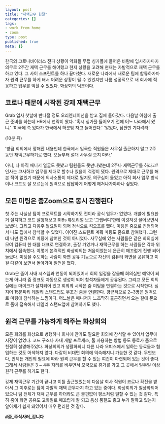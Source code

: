 ```yaml
---
layout: post
title: "재택근무 한달"
categories: []
tags:
- work from home
- zoom
type: post
published: true
meta: {}
---
```


한국의 코로나바이러스 전파 상황이 악화될 무렵 싱가폴에 들어온 바람에 입사하자마자 의무로 2주간 재택 근무를 해야했고 현지 상황을 고려해 현재는 자발적으로 재택 근무를 하고 있다. 그 사이 스프린트를 하나 끝마쳤다. 새로운 나라에서 새로운 팀에 합류하자마자 원격 근무를 하게 돼서 어려운 상황이 될 수 있었지만 나름 성공적으로 새 회사에 적응하고 업무를 익힐 수 있었다. 화상회의 덕분이다.

## 코로나 때문에 시작된 강제 재택근무
Grab 입사 첫날에 반나절 정도 오리엔테이션을 받고 집에 돌아갔다. 다음날 아침에 출근 준비를 하는데 HR에서 연락이 왔다. '혹시 싱가폴 들어오기 전에 어느 나라에서 왔냐.' '미국에 쭉 있다가 한국에서 하룻밤 자고 들어왔다.' '알았다, 잠깐만 기다려라.'

(10분 뒤) 

'방금 회의에서 정해진 내용인데 한국에서 입국한 직원들은 사무실 출근하지 말고 2주 동안 재택근무하기로 했다. 오늘부터 절대 사무실 오지 마라.'

아니, 나 아직 매니저 얼굴도 못봤고 팀원들도 못만나봤는데 2주나 재택근무를 하라고? 인사는 고사하고 업무를 제대로 할수나 있을지 걱정이 됐다. 원격으로 제대로 근무를 해본 적이 없었기 때문에 의사소통이 제대로 될지도 의구심이 들었고 아직 회사 업무 방식이나 코드도 잘 모르는데 원격으로 답답하게 어떻게 헤쳐나가야하나 싶었다.

## 모든 미팅은 줌Zoom으로 동시 진행된다
첫 주는 사실상 팀이 프로젝트를 시작하기도 전이라 공식 업무가 없었다. 개발에 필요한 거 설치하고 코드 실행해보고 RIBs 튜토리얼 보고 ‘그랩버디’한테 이것저것 물어보면서 보냈다. 그리고 다음주 월요일이 되어 정식으로 킥오프를 했다. 미팅은 줌으로 진행되어서 나도 집에서 참석할 수 있었다. 이어진 스프린트 계획 미팅도 줌으로 참여했다. 그런데 나만 원격으로 미팅에 참여한 것이 아니었다. 사무실에 있는 사람들은 같은 회의실에 모여 컴퓨터 한 대를 대표로 연결하고, 출장 가있거나 재택근무를 하는 사람들은 각자 위치에서 접속했다. 이렇게 본격적인 화상회의는 처음이었는데 은근히 매끄럽게 진행 되어 놀랐다. 미팅을 주도하는 사람이 화면 공유 기능으로 자신의 컴퓨터 화면을 공유하고 이걸 다같이 보면서 돌아가며 발언을 했다.

Grab은 줌이 사내 시스템과 연동이 되어있어서 회의 일정을 잡을때 회의실만 예약이 되는게 아니라 줌 링크도 자동으로 생성이 되어 참석자들에게 공유된다. 그리고 모든 회의실에는 마이크가 설치되어 있고 회의의 시작은 줌 미팅을 연결하는 것으로 시작한다. 심지어 15분짜리 데일리 스탠드업도 무조건 줌을 연결한다. 평균적으로 2~3명은 원격으로 미팅에 참석하는 느낌이다. 어느날은 매니저가 느즈막히 출근하면서 오는 길에 폰으로 줌에 접속해서 데일리 스탠드업에 참여하기도 했다.

## 원격 근무를 가능하게 해주는 화상회의
모든 회의를 화상으로 병행하니 회사에 안가도 필요한 회의에 참석할 수 있어서 업무에 지장이 없었다. 코드 구조나 사내 개발 프로세스, 툴 사용하는 방법 등도 동료가 줌으로 친절히 설명해주었다. 화상회의가 생활화되니 다른 나라 오피스에서 일하는 동료들과 협업하는 것도 어색하지 않다. 다같이 비대면 회의에 익숙해지니 가능한 것 같다. 무엇보다, 언제든 개인의 필요에 따라 원격 근무를 할 수 있는 여건이 마련되어 있는 것이 좋다. 그래서 사람들은 3 ~ 4주 자리를 비우면서 모국으로 휴가를 가고 그 곳에서 일주일 이상 원격 근무를 하기도 한다.

강제 재택근무 기간이 끝나고 이틀 출근했었는데 다음날 회사 직원이 코로나 확진을 받아서 그 이후로는 팀이 자발적 재택 근무까지 하고 있는 중이다. 화상회의가 일상화되어 있으니 팀 전체가 재택 근무를 하더라도 큰 불편없이 평소처럼 일할 수 있는 것 같다. 특히 줌이 화면 공유도 고화질로 매끄럽게 잘 되고 음성 품질도 좋고 누가 말하고 있는지 알아채기 쉽게 돼있어서 매우 편리한 것 같다.

**#줌_주식사러_갑니다**
